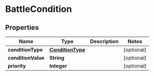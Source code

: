 

# BattleCondition


## Properties

| Name | Type | Description | Notes |
|------------ | ------------- | ------------- | -------------|
|**conditionType** | [**ConditionType**](ConditionType.md) |  |  [optional] |
|**conditionValue** | **String** |  |  [optional] |
|**priority** | **Integer** |  |  [optional] |



